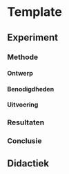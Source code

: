# Template

## Experiment


### Methode

#### Ontwerp

#### Benodigdheden

#### Uitvoering

### Resultaten

### Conclusie

## Didactiek
